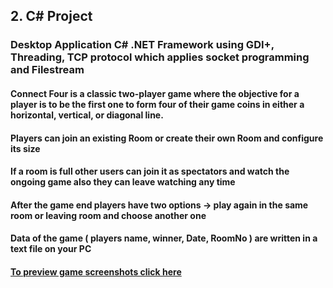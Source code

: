 ## 2. C# Project
### Desktop Application C# .NET Framework using GDI+, Threading, TCP protocol which applies socket programming and Filestream
#### Connect Four is a classic two-player game where the objective for a player is to be the first one to form four of their game coins in either a horizontal, vertical, or diagonal line. 
#### Players can join an existing Room or create their own Room and configure its size 
#### If a room is full other users can join it as spectators and watch the ongoing game also they can leave watching any time
#### After the game end players have two options -> play again in the same room or leaving room and choose another one
#### Data of the game ( players name, winner, Date, RoomNo ) are written in a text file on your PC
#### [To preview game screenshots click here](https://github.com/Tasbeeh77/ITI_projects/tree/main/C%23_Connect4Game/Screenshots) 
